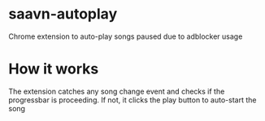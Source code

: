 # saavn-autoplay
Chrome extension to auto-play songs paused due to adblocker usage
# How it works
The extension catches any song change event and checks if the progressbar is proceeding. If not, it clicks the play button to auto-start the song
